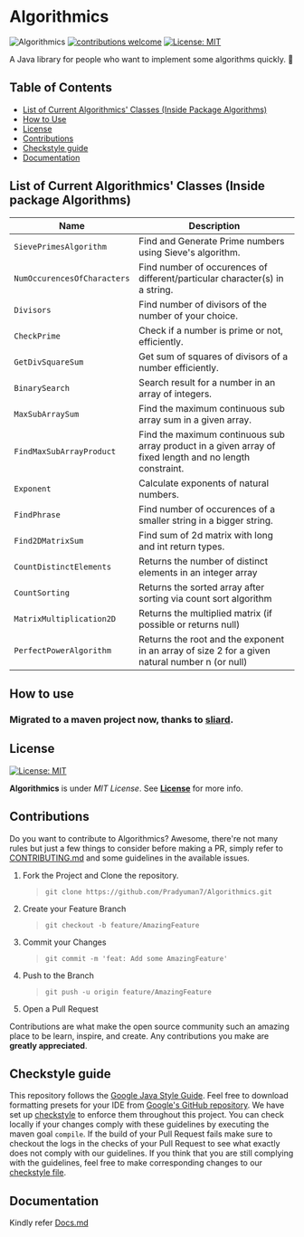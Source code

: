 # Algorithmics

![Algorithmics](https://github.com/Pradyuman7/Algorithmics/actions/workflows/main.yml/badge.svg) 
[![contributions welcome](https://img.shields.io/badge/contributions-welcome-brightgreen.svg?style=flat)](https://github.com/dwyl/esta/issues)
[![License: MIT](https://img.shields.io/badge/License-MIT-green.svg)](https://opensource.org/licenses/MIT)

A Java library for people who want to implement some algorithms quickly. :confetti_ball:

<!-- TABLE OF CONTENTS -->
## Table of Contents

  - [List of Current Algorithmics' Classes (Inside Package Algorithms)](#list-of-current-algorithmics-classes-inside-package-algorithms)
  - [How to Use](#how-to-use)
  - [License](#license)
  - [Contributions](#contributions)
  - [Checkstyle guide](#checkstyle-guide)
  - [Documentation](#documentation)

## List of Current Algorithmics' Classes (Inside package Algorithms)

| Name | Description |
|---|---|
| `SievePrimesAlgorithm` | Find and Generate Prime numbers using Sieve's algorithm. |
| `NumOccurencesOfCharacters` | Find number of occurences of different/particular character(s) in a string. |
| `Divisors` | Find number of divisors of the number of your choice. |
| `CheckPrime` | Check if a number is prime or not, efficiently. |
| `GetDivSquareSum` | Get sum of squares of divisors of a number efficiently. |
| `BinarySearch` | Search result for a number in an array of integers. |
| `MaxSubArraySum` | Find the maximum continuous sub array sum in a given array. |
| `FindMaxSubArrayProduct` | Find the maximum continuous sub array product in a given array of fixed length and no length constraint. |
| `Exponent` | Calculate exponents of natural numbers. |
| `FindPhrase` | Find number of occurences of a smaller string in a bigger string. |
| `Find2DMatrixSum` | Find sum of 2d matrix with long and int return types. |
| `CountDistinctElements` | Returns the number of distinct elements in an integer array |
| `CountSorting` | Returns the sorted array after sorting via count sort algorithm |
| `MatrixMultiplication2D` | Returns the multiplied matrix (if possible or returns null) |
| `PerfectPowerAlgorithm` | Returns the root and the exponent in an array of size 2 for a given natural number n (or null) |

## How to use

### Migrated to a maven project now, thanks to [sliard](https://github.com/sliard).

## License
[![License: MIT](https://img.shields.io/badge/License-MIT-green.svg)](https://opensource.org/licenses/MIT)

**Algorithmics** is under *MIT License*. See **[License](License.md)** for more info.

## Contributions

Do you want to contribute to Algorithmics? Awesome, there're not many rules but just a few things to consider before making a PR, simply refer to [CONTRIBUTING.md](./CONTRIBUTING.md) and some guidelines in the available issues.

1. Fork the Project and Clone the repository.
   > `git clone https://github.com/Pradyuman7/Algorithmics.git`
2. Create your Feature Branch 
   > `git checkout -b feature/AmazingFeature`
3. Commit your Changes 
   > `git commit -m 'feat: Add some AmazingFeature'`
4. Push to the Branch
   > `git push -u origin feature/AmazingFeature`
5. Open a Pull Request

Contributions are what make the open source community such an amazing place to be learn, inspire, and create. Any contributions you make are **greatly appreciated**.

## Checkstyle guide

This repository follows the [Google Java Style Guide](https://google.github.io/styleguide/javaguide.html). Feel free to download formatting presets for your IDE from [Google's GitHub repository](https://github.com/google/styleguide).
We have set up [checkstyle](https://github.com/Pradyuman7/Algorithmics/blob/master/checkstyle.xml) to enforce them throughout this project. You can check locally if your changes comply with these guidelines by executing the maven goal `compile`. If the build of your Pull Request fails make sure to checkout the logs in the checks of your Pull Request to see what exactly does not comply with our guidelines. If you think that you are still complying with the guidelines, feel free to make corresponding changes to our [checkstyle file](https://github.com/Pradyuman7/Algorithmics/blob/master/checkstyle.xml).

## Documentation
Kindly refer [Docs.md](./Docs.md)
